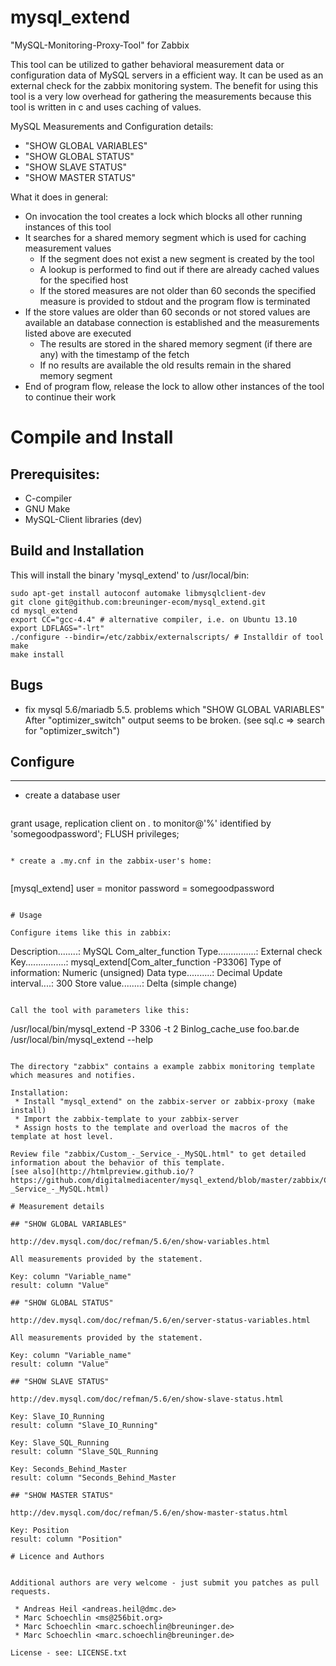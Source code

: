 mysql_extend
============

"MySQL-Monitoring-Proxy-Tool" for Zabbix

This tool can be utilized to gather behavioral measurement data or configuration data of MySQL servers in a efficient way. 
It can be used as an external check for the zabbix monitoring system.
The benefit for using this tool is a very low overhead for gathering the measurements because this tool is written in c and uses
caching of values.

MySQL Measurements and Configuration details:
 * "SHOW GLOBAL VARIABLES"
 * "SHOW GLOBAL STATUS"
 * "SHOW SLAVE STATUS"
 * "SHOW MASTER STATUS"

What it does in general:
 * On invocation the tool creates a lock which blocks all other running instances of this tool
 * It searches for a shared memory segment which is used for caching measurement values
   * If the segment does not exist a new segment is created by the tool
   * A lookup is performed to find out if there are already cached values for the specified host
   * If the stored measures are not older than 60 seconds the specified measure is provided to stdout and the program flow is terminated
 * If the store values are older than 60 seconds or not stored values are available an database connection is established and the measurements listed above are executed
   * The results are stored in the shared memory segment (if there are any) with the timestamp of the fetch
   * If no results are available the old results remain in the shared memory segment
 * End of program flow, release the lock to allow other instances of the tool to continue their work

# Compile and Install

## Prerequisites:
 * C-compiler
 * GNU Make
 * MySQL-Client libraries (dev)

## Build and Installation

This will install the binary 'mysql_extend' to /usr/local/bin:
```
sudo apt-get install autoconf automake libmysqlclient-dev
git clone git@github.com:breuninger-ecom/mysql_extend.git
cd mysql_extend
export CC="gcc-4.4" # alternative compiler, i.e. on Ubuntu 13.10
export LDFLAGS="-lrt"
./configure --bindir=/etc/zabbix/externalscripts/ # Installdir of tool
make
make install
```

## Bugs

- fix mysql 5.6/mariadb 5.5. problems which "SHOW GLOBAL VARIABLES"
  After "optimizer_switch" output seems to be broken.
  (see sql.c => search for "optimizer_switch")

## Configure
---------

* create a database user

  ```
grant usage, replication client on *.* to monitor@'%' identified by 'somegoodpassword';
FLUSH privileges;
```

* create a .my.cnf in the zabbix-user's home:


  ```
[mysql_extend]
user = monitor
password = somegoodpassword
```

# Usage

Configure items like this in zabbix:
```
Description........: MySQL Com_alter_function
Type...............: External check
Key................: mysql_extend[Com_alter_function -P3306]
Type of information: Numeric (unsigned)
Data type..........: Decimal
Update interval....: 300
Store value........: Delta (simple change)
```

Call the tool with parameters like this:
```
/usr/local/bin/mysql_extend -P 3306 -t 2 Binlog_cache_use foo.bar.de
/usr/local/bin/mysql_extend --help
```

The directory "zabbix" contains a example zabbix monitoring template which measures and notifies.

Installation:
 * Install "mysql_extend" on the zabbix-server or zabbix-proxy (make install)
 * Import the zabbix-template to your zabbix-server
 * Assign hosts to the template and overload the macros of the template at host level.

Review file "zabbix/Custom_-_Service_-_MySQL.html" to get detailed information about the behavior of this template.
[see also](http://htmlpreview.github.io/?https://github.com/digitalmediacenter/mysql_extend/blob/master/zabbix/Custom_-_Service_-_MySQL.html)

# Measurement details

## "SHOW GLOBAL VARIABLES"

http://dev.mysql.com/doc/refman/5.6/en/show-variables.html

All measurements provided by the statement.

Key: column "Variable_name"
result: column "Value"
 
## "SHOW GLOBAL STATUS"

http://dev.mysql.com/doc/refman/5.6/en/server-status-variables.html

All measurements provided by the statement.

Key: column "Variable_name"
result: column "Value"

## "SHOW SLAVE STATUS"

http://dev.mysql.com/doc/refman/5.6/en/show-slave-status.html

Key: Slave_IO_Running
result: column "Slave_IO_Running"

Key: Slave_SQL_Running
result: column "Slave_SQL_Running

Key: Seconds_Behind_Master
result: column "Seconds_Behind_Master

## "SHOW MASTER STATUS"

http://dev.mysql.com/doc/refman/5.6/en/show-master-status.html

Key: Position
result: column "Position"

# Licence and Authors


Additional authors are very welcome - just submit you patches as pull requests.

 * Andreas Heil <andreas.heil@dmc.de>
 * Marc Schoechlin <ms@256bit.org>
 * Marc Schoechlin <marc.schoechlin@breuninger.de>
 * Marc Schoechlin <marc.schoechlin@breuninger.de>

License - see: LICENSE.txt

